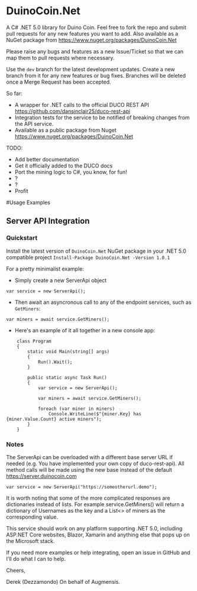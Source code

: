 # DuinoCoin.Net
A C# .NET 5.0 library for Duino Coin. Feel free to fork the repo and submit pull requests for any new features you want to add. Also available as a NuGet package from https://www.nuget.org/packages/DuinoCoin.Net

Please raise any bugs and features as a new Issue/Ticket so that we can map them to pull requests where necessary.

Use the `dev` branch for the latest development updates. Create a new branch from it for any new features or bug fixes. Branches will be deleted once a Merge Request has been accepted.

So far:
- A wrapper for .NET calls to the official DUCO REST API https://github.com/dansinclair25/duco-rest-api 
- Integration tests for the service to be notified of breaking changes from the API service.
- Available as a public package from Nuget https://www.nuget.org/packages/DuinoCoin.Net

TODO:
- Add better documentation
- Get it officially added to the DUCO docs
- Port the mining logic to C#, you know, for fun!
- ?
- ?
- Profit


#Usage Examples
## Server API Integration

### Quickstart
Install the latest version of `DuinoCoin.Net` NuGet package in your .NET 5.0 compatible project
```Install-Package DuinoCoin.Net -Version 1.0.1```

For a pretty minimalist example: 
- Simply create a new ServerApi object
```
var service = new ServerApi();
```
- Then await an asyncronous call to any of the endpoint services, such as `GetMiners`:
```
var miners = await service.GetMiners();
```
- Here's an example of it all together in a new console app:
```
    class Program
    {
        static void Main(string[] args)
        {
            Run().Wait();
        }

        public static async Task Run()
        {
            var service = new ServerApi();

            var miners = await service.GetMiners();

            foreach (var miner in miners)
                Console.WriteLine($"{miner.Key} has {miner.Value.Count} active miners");           
        }
    }
```

### Notes
The ServerApi can be overloaded with a different base server URL if needed (e.g. You have implemented your own copy of duco-rest-api).
All method calls will be made using the new base instead of the default https://server.duinocoin.com
```
var service = new ServerApi("https://someotherurl.demo");
```

It is worth noting that some of the more complicated responses are dictionaries instead of lists. For example service.GetMiners() will return a dictionary of Usernames as the key and a List<> of miners as the corresponding value.

This service should work on any platform supporting .NET 5.0, including ASP.NET Core websites, Blazor, Xamarin and anything else that pops up on the Microsoft stack.

If you need more examples or help integrating, open an issue in GitHub and I'll do what I can to help.

Cheers,

Derek
(Dezzamondo)
On behalf of Augmensis.
